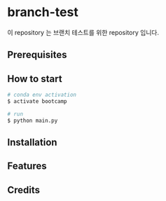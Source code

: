 # branch-test

이 repository 는 브랜치 테스트를 위한 repository 입니다.

## Prerequisites

## How to start

```sh
# conda env activation
$ activate bootcamp

# run
$ python main.py
```

## Installation

## Features

## Credits
